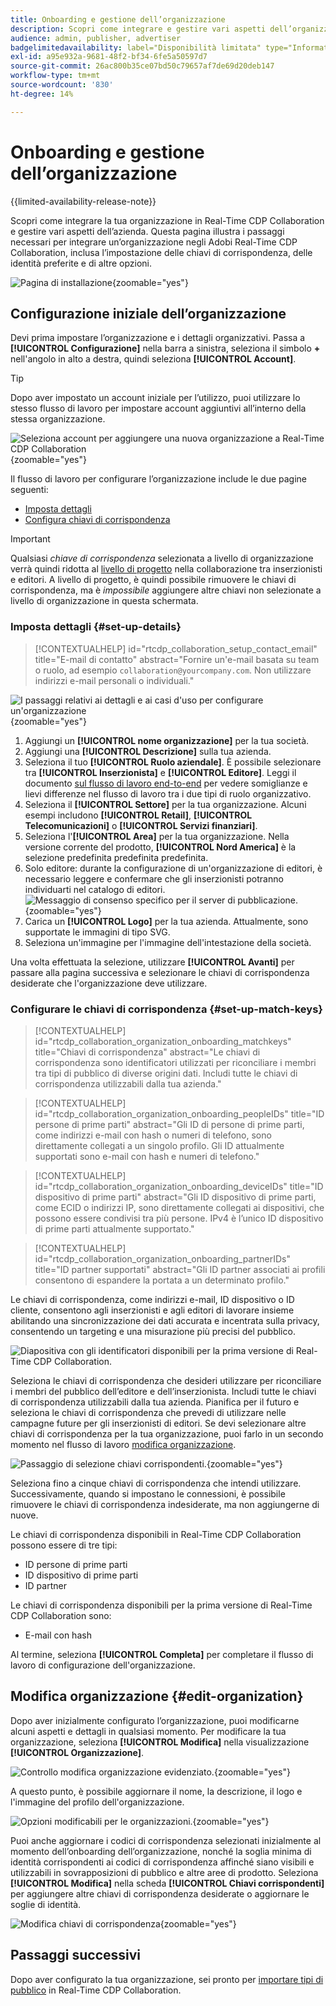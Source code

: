 ```yaml
---
title: Onboarding e gestione dell’organizzazione
description: Scopri come integrare e gestire vari aspetti dell’organizzazione in Real-Time CDP Collaboration
audience: admin, publisher, advertiser
badgelimitedavailability: label="Disponibilità limitata" type="Informative" url="https://helpx.adobe.com/legal/product-descriptions/real-time-customer-data-platform-collaboration.html newtab=true"
exl-id: a95e932a-9681-48f2-bf34-6fe5a50597d7
source-git-commit: 26ac800b35ce07bd50c79657af7de69d20deb147
workflow-type: tm+mt
source-wordcount: '830'
ht-degree: 14%

---
```


# Onboarding e gestione dell’organizzazione

{{limited-availability-release-note}}

Scopri come integrare la tua organizzazione in Real-Time CDP Collaboration e gestire vari aspetti dell’azienda. Questa pagina illustra i passaggi necessari per integrare un’organizzazione negli Adobi Real-Time CDP Collaboration, inclusa l’impostazione delle chiavi di corrispondenza, delle identità preferite e di altre opzioni.

![Pagina di installazione](/help/assets/setup/manage-organization/my-organization.png){zoomable="yes"}

## Configurazione iniziale dell’organizzazione

Devi prima impostare l’organizzazione e i dettagli organizzativi. Passa a **[!UICONTROL Configurazione]** nella barra a sinistra, seleziona il simbolo **+** nell&#39;angolo in alto a destra, quindi seleziona **[!UICONTROL Account]**.

>[!TIP]
>
>Dopo aver impostato un account iniziale per l’utilizzo, puoi utilizzare lo stesso flusso di lavoro per impostare account aggiuntivi all’interno della stessa organizzazione.

![Seleziona account per aggiungere una nuova organizzazione a Real-Time CDP Collaboration](/help/assets/setup/manage-organization/add-new-account.png){zoomable="yes"}

Il flusso di lavoro per configurare l’organizzazione include le due pagine seguenti:

* [Imposta dettagli](#set-up-details)
* [Configura chiavi di corrispondenza](#set-up-match-keys)

>[!IMPORTANT]
>
>Qualsiasi *chiave di corrispondenza* selezionata a livello di organizzazione verrà quindi ridotta al [livello di progetto](/help/guide/collaborate/manage-projects.md) nella collaborazione tra inserzionisti e editori. A livello di progetto, è quindi possibile rimuovere le chiavi di corrispondenza, ma è *impossibile* aggiungere altre chiavi non selezionate a livello di organizzazione in questa schermata.

### Imposta dettagli {#set-up-details}

>[!CONTEXTUALHELP]
>id="rtcdp_collaboration_setup_contact_email"
>title="E-mail di contatto"
>abstract="Fornire un&#39;e-mail basata su team o ruolo, ad esempio `collaboration@yourcompany.com`. Non utilizzare indirizzi e-mail personali o individuali."

![I passaggi relativi ai dettagli e ai casi d&#39;uso per configurare un&#39;organizzazione](/help/assets/setup/manage-organization/add-organization-details.png){zoomable="yes"}

1. Aggiungi un **[!UICONTROL nome organizzazione]** per la tua società.
2. Aggiungi una **[!UICONTROL Descrizione]** sulla tua azienda.
3. Seleziona il tuo **[!UICONTROL Ruolo aziendale]**. È possibile selezionare tra **[!UICONTROL Inserzionista]** e **[!UICONTROL Editore]**. Leggi il documento [sul flusso di lavoro end-to-end](/help/guide/end-to-end-workflow.md) per vedere somiglianze e lievi differenze nel flusso di lavoro tra i due tipi di ruolo organizzativo.
4. Seleziona il **[!UICONTROL Settore]** per la tua organizzazione. Alcuni esempi includono **[!UICONTROL Retail]**, **[!UICONTROL Telecomunicazioni]** o **[!UICONTROL Servizi finanziari]**.
5. Seleziona l&#39;**[!UICONTROL Area]** per la tua organizzazione. Nella versione corrente del prodotto, **[!UICONTROL Nord America]** è la selezione predefinita predefinita predefinita.
6. <span class="preview"> Solo editore</span>: durante la configurazione di un&#39;organizzazione di editori, è necessario leggere e confermare che gli inserzionisti potranno individuarti nel catalogo di editori.
   ![Messaggio di consenso specifico per il server di pubblicazione.](/help/assets/setup/manage-organization/publisher-specific-optin-message.png){zoomable="yes"}
7. Carica un **[!UICONTROL Logo]** per la tua azienda. Attualmente, sono supportate le immagini di tipo SVG.
8. Seleziona un&#39;immagine per l&#39;immagine dell&#39;intestazione della società.

Una volta effettuata la selezione, utilizzare **[!UICONTROL Avanti]** per passare alla pagina successiva e selezionare le chiavi di corrispondenza desiderate che l&#39;organizzazione deve utilizzare.

### Configurare le chiavi di corrispondenza {#set-up-match-keys}

>[!CONTEXTUALHELP]
>id="rtcdp_collaboration_organization_onboarding_matchkeys"
>title="Chiavi di corrispondenza"
>abstract="Le chiavi di corrispondenza sono identificatori utilizzati per riconciliare i membri tra tipi di pubblico di diverse origini dati. Includi tutte le chiavi di corrispondenza utilizzabili dalla tua azienda."

>[!CONTEXTUALHELP]
>id="rtcdp_collaboration_organization_onboarding_peopleIDs"
>title="ID persone di prime parti"
>abstract="Gli ID di persone di prime parti, come indirizzi e-mail con hash o numeri di telefono, sono direttamente collegati a un singolo profilo. Gli ID attualmente supportati sono e-mail con hash e numeri di telefono."

>[!CONTEXTUALHELP]
>id="rtcdp_collaboration_organization_onboarding_deviceIDs"
>title="ID dispositivo di prime parti"
>abstract="Gli ID dispositivo di prime parti, come ECID o indirizzi IP, sono direttamente collegati ai dispositivi, che possono essere condivisi tra più persone. IPv4 è l’unico ID dispositivo di prime parti attualmente supportato."

>[!CONTEXTUALHELP]
>id="rtcdp_collaboration_organization_onboarding_partnerIDs"
>title="ID partner supportati"
>abstract="Gli ID partner associati ai profili consentono di espandere la portata a un determinato profilo."

Le chiavi di corrispondenza, come indirizzi e-mail, ID dispositivo o ID cliente, consentono agli inserzionisti e agli editori di lavorare insieme abilitando una sincronizzazione dei dati accurata e incentrata sulla privacy, consentendo un targeting e una misurazione più precisi del pubblico.

![Diapositiva con gli identificatori disponibili per la prima versione di Real-Time CDP Collaboration.](/help/assets/setup/manage-organization/available-identifiers.png)

Seleziona le chiavi di corrispondenza che desideri utilizzare per riconciliare i membri del pubblico dell’editore e dell’inserzionista. Includi tutte le chiavi di corrispondenza utilizzabili dalla tua azienda. Pianifica per il futuro e seleziona le chiavi di corrispondenza che prevedi di utilizzare nelle campagne future per gli inserzionisti di editori. Se devi selezionare altre chiavi di corrispondenza per la tua organizzazione, puoi farlo in un secondo momento nel flusso di lavoro [modifica organizzazione](#edit-organization).

![Passaggio di selezione chiavi corrispondenti.](/help/assets/setup/manage-organization/add-organization-match-keys.png){zoomable="yes"}

Seleziona fino a cinque chiavi di corrispondenza che intendi utilizzare. Successivamente, quando si impostano le connessioni, è possibile rimuovere le chiavi di corrispondenza indesiderate, ma non aggiungerne di nuove.

Le chiavi di corrispondenza disponibili in Real-Time CDP Collaboration possono essere di tre tipi:

* ID persone di prime parti
* ID dispositivo di prime parti
* ID partner

Le chiavi di corrispondenza disponibili per la prima versione di Real-Time CDP Collaboration sono:

* E-mail con hash

<!--

not available in the Limited GA release

* Hashed phone
* IPv4

-->

Al termine, seleziona **[!UICONTROL Completa]** per completare il flusso di lavoro di configurazione dell&#39;organizzazione.

## Modifica organizzazione {#edit-organization}

Dopo aver inizialmente configurato l’organizzazione, puoi modificarne alcuni aspetti e dettagli in qualsiasi momento. Per modificare la tua organizzazione, seleziona **[!UICONTROL Modifica]** nella visualizzazione **[!UICONTROL Organizzazione]**.

![Controllo modifica organizzazione evidenziato.](/help/assets/setup/manage-organization/edit-organization.png){zoomable="yes"}

A questo punto, è possibile aggiornare il nome, la descrizione, il logo e l&#39;immagine del profilo dell&#39;organizzazione.

![Opzioni modificabili per le organizzazioni.](/help/assets/setup/manage-organization/editable-options.png){zoomable="yes"}

Puoi anche aggiornare i codici di corrispondenza selezionati inizialmente al momento dell’onboarding dell’organizzazione, nonché la soglia minima di identità corrispondenti ai codici di corrispondenza affinché siano visibili e utilizzabili in sovrapposizioni di pubblico e altre aree di prodotto. Seleziona **[!UICONTROL Modifica]** nella scheda **[!UICONTROL Chiavi corrispondenti]** per aggiungere altre chiavi di corrispondenza desiderate o aggiornare le soglie di identità.

![Modifica chiavi di corrispondenza](/help/assets/setup/manage-organization/edit-match-keys.png){zoomable="yes"}

## Passaggi successivi

Dopo aver configurato la tua organizzazione, sei pronto per [importare tipi di pubblico](/help/guide/setup/onboard-audiences.md) in Real-Time CDP Collaboration.
